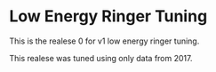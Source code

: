 # Low Energy Ringer Tuning

This is the realese 0 for v1 low energy ringer tuning.

This realese was tuned using only data from 2017.